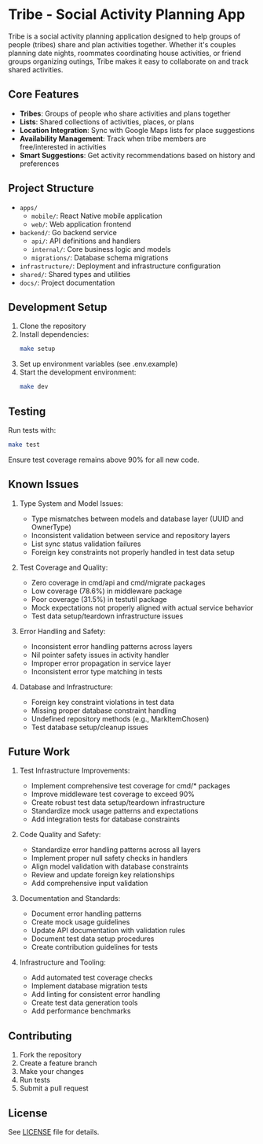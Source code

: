 # Tribe - Social Activity Planning App

Tribe is a social activity planning application designed to help groups of people (tribes) share and plan activities together. Whether it's couples planning date nights, roommates coordinating house activities, or friend groups organizing outings, Tribe makes it easy to collaborate on and track shared activities.

## Core Features

- **Tribes**: Groups of people who share activities and plans together
- **Lists**: Shared collections of activities, places, or plans
- **Location Integration**: Sync with Google Maps lists for place suggestions
- **Availability Management**: Track when tribe members are free/interested in activities
- **Smart Suggestions**: Get activity recommendations based on history and preferences

## Project Structure

- `apps/`
  - `mobile/`: React Native mobile application
  - `web/`: Web application frontend
- `backend/`: Go backend service
  - `api/`: API definitions and handlers
  - `internal/`: Core business logic and models
  - `migrations/`: Database schema migrations
- `infrastructure/`: Deployment and infrastructure configuration
- `shared/`: Shared types and utilities
- `docs/`: Project documentation

## Development Setup

1. Clone the repository
2. Install dependencies:
   ```bash
   make setup
   ```
3. Set up environment variables (see .env.example)
4. Start the development environment:
   ```bash
   make dev
   ```

## Testing

Run tests with:
```bash
make test
```

Ensure test coverage remains above 90% for all new code.

## Known Issues

1. Type System and Model Issues:
   - Type mismatches between models and database layer (UUID and OwnerType)
   - Inconsistent validation between service and repository layers
   - List sync status validation failures
   - Foreign key constraints not properly handled in test data setup

2. Test Coverage and Quality:
   - Zero coverage in cmd/api and cmd/migrate packages
   - Low coverage (78.6%) in middleware package
   - Poor coverage (31.5%) in testutil package
   - Mock expectations not properly aligned with actual service behavior
   - Test data setup/teardown infrastructure issues

3. Error Handling and Safety:
   - Inconsistent error handling patterns across layers
   - Nil pointer safety issues in activity handler
   - Improper error propagation in service layer
   - Inconsistent error type matching in tests

4. Database and Infrastructure:
   - Foreign key constraint violations in test data
   - Missing proper database constraint handling
   - Undefined repository methods (e.g., MarkItemChosen)
   - Test database setup/cleanup issues

## Future Work

1. Test Infrastructure Improvements:
   - Implement comprehensive test coverage for cmd/* packages
   - Improve middleware test coverage to exceed 90%
   - Create robust test data setup/teardown infrastructure
   - Standardize mock usage patterns and expectations
   - Add integration tests for database constraints

2. Code Quality and Safety:
   - Standardize error handling patterns across all layers
   - Implement proper null safety checks in handlers
   - Align model validation with database constraints
   - Review and update foreign key relationships
   - Add comprehensive input validation

3. Documentation and Standards:
   - Document error handling patterns
   - Create mock usage guidelines
   - Update API documentation with validation rules
   - Document test data setup procedures
   - Create contribution guidelines for tests

4. Infrastructure and Tooling:
   - Add automated test coverage checks
   - Implement database migration tests
   - Add linting for consistent error handling
   - Create test data generation tools
   - Add performance benchmarks

## Contributing

1. Fork the repository
2. Create a feature branch
3. Make your changes
4. Run tests
5. Submit a pull request

## License

See [LICENSE](LICENSE) file for details. 
